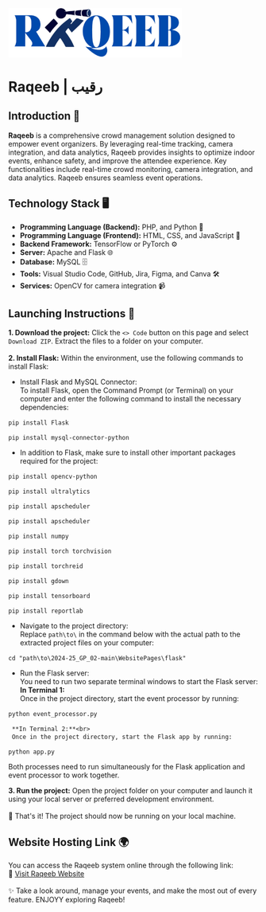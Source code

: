 <img src="WebsitePages/images/Logo2.png" alt="Raqeeb Logo" width="350"/>

#  Raqeeb | رقيب  
## **Introduction** 🔭
**Raqeeb** is a comprehensive crowd management solution designed to empower event organizers. By leveraging real-time tracking, camera integration, and data analytics, Raqeeb provides insights to optimize indoor events, enhance safety, and improve the attendee experience. Key functionalities include real-time crowd monitoring, camera integration, and data analytics. Raqeeb ensures seamless event operations.

## **Technology Stack** 🖥️
- **Programming Language (Backend):** PHP, and Python 🐍
- **Programming Language (Frontend):** HTML, CSS, and JavaScript 🎨
- **Backend Framework:** TensorFlow or PyTorch  ⚙️ 
- **Server:** Apache and Flask 🌐
- **Database:** MySQL 🗄️
- **Tools:** Visual Studio Code, GitHub, Jira, Figma, and Canva 🛠️
- **Services:** OpenCV for camera integration 📹 

## **Launching Instructions** 🚀
  **1. Download the project:** Click the `<> Code` button on this page and select `Download ZIP`. Extract the files to a folder on your computer. <br><br>
  **2. Install Flask:** Within the environment, use the following commands to install Flask:
  - Install Flask and MySQL Connector: <br>
    To install Flask, open the Command Prompt (or Terminal) on your computer and enter the following command to install the necessary dependencies:
  ```
  pip install Flask
  ```
  ```
  pip install mysql-connector-python
  ```
  - In addition to Flask, make sure to install other important packages required for the project:
  ```
  pip install opencv-python
  ```
  ```
  pip install ultralytics
  ```
  ```
  pip install apscheduler
  ```
  ```
  pip install apscheduler
  ```
  ```
  pip install numpy
  ```
  ```
  pip install torch torchvision
  ```
  ```
  pip install torchreid
  ```
  ```
  pip install gdown
  ```
  ```
  pip install tensorboard
  ```
  ```
  pip install reportlab
  ```


  - Navigate to the project directory: <br>
    Replace `path\to\` in the command below with the actual path to the extracted project files on your computer:
  ```
  cd "path\to\2024-25_GP_02-main\WebsitePages\flask"
  ```
  - Run the Flask server: <br>
    You need to run two separate terminal windows to start the Flask server:<br>
      **In Terminal 1:**<br>
      Once in the project directory, start the event processor by running:
```
python event_processor.py
```
     **In Terminal 2:**<br>
     Once in the project directory, start the Flask app by running: 
```
python app.py
```
Both processes need to run simultaneously for the Flask application and event processor to work together.

  
  **3. Run the project:** Open the project folder on your computer and launch it using your local server or preferred development environment. 
  <br> <br> 
  🌟 That's it! The project should now be running on your local machine. <br>

  ## **Website Hosting Link** 🌍  
You can access the Raqeeb system online through the following link:  
🔗 [Visit Raqeeb Website](https://RaqeebAI.com) <br><br>
✨ Take a look around, manage your events, and make the most out of every feature. ENJOYY exploring Raqeeb!






